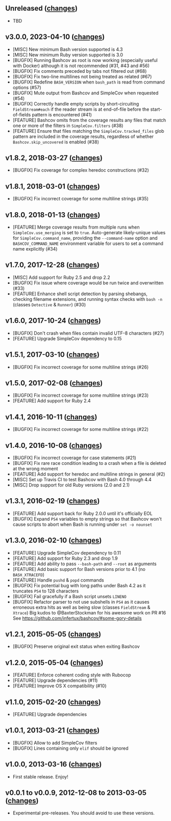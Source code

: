 ## Unreleased ([changes](https://github.com/infertux/bashcov/compare/v3.0.0...master))

  * TBD

## v3.0.0, 2023-04-10 ([changes](https://github.com/infertux/bashcov/compare/v1.8.2...v3.0.0))

  * [MISC]    New minimum Bash version supported is 4.3
  * [MISC]    New minimum Ruby version supported is 3.0
  * [BUGFIX]  Running Bashcov as root is now working (especially useful with Docker) although it is not recommended (#31, #43 and #56)
  * [BUGFIX]  Fix comments preceded by tabs not filtered out (#68)
  * [BUGFIX]  Fix two-line multilines not being treated as related (#67)
  * [BUGFIX]  Redefine `BASH_VERSION` when `bash_path` is read from command options (#57)
  * [BUGFIX]  Mute output from Bashcov and SimpleCov when requested (#54)
  * [BUGFIX]  Correctly handle empty scripts by short-circuiting
              `FieldStream#each` if the reader stream is at end-of-file before
              the start-of-fields pattern is encountered (#41)
  * [FEATURE] Bashcov omits from the coverage results any files that match one
              or more of the filters in `SimpleCov.filters` (#38)
  * [FEATURE] Ensure that files matching the `SimpleCov.tracked_files` glob
              pattern are included in the coverage results, regardless of
              whether `Bashcov.skip_uncovered` is enabled (#38)

## v1.8.2, 2018-03-27 ([changes](https://github.com/infertux/bashcov/compare/v1.8.1...v1.8.2))

  * [BUGFIX]  Fix coverage for complex heredoc constructions (#32)

## v1.8.1, 2018-03-01 ([changes](https://github.com/infertux/bashcov/compare/v1.8.0...v1.8.1))

  * [BUGFIX]  Fix incorrect coverage for some multiline strings (#35)

## v1.8.0, 2018-01-13 ([changes](https://github.com/infertux/bashcov/compare/v1.7.0...v1.8.0))

  * [FEATURE] Merge coverage results from multiple runs when
              `SimpleCov.use_merging` is set to `true`. Auto-generate
              likely-unique values for `SimpleCov.command_name`, providing the
              `--command-name` option and `BASHCOV_COMMAND_NAME` environment
              variable for users to set a command name explicitly (#34)

## v1.7.0, 2017-12-28 ([changes](https://github.com/infertux/bashcov/compare/v1.6.0...v1.7.0))

  * [MISC]    Add support for Ruby 2.5 and drop 2.2
  * [BUGFIX]  Fix issue where coverage would be run twice and overwritten (#33)
  * [FEATURE] Enhance shell script detection by parsing shebangs, checking
              filename extensions, and running syntax checks with `bash -n`
              (classes `Detective` & `Runner`) (#30)

## v1.6.0, 2017-10-24 ([changes](https://github.com/infertux/bashcov/compare/v1.5.1...v1.6.0))

  * [BUGFIX]  Don't crash when files contain invalid UTF-8 characters (#27)
  * [FEATURE] Upgrade SimpleCov dependency to 0.15

## v1.5.1, 2017-03-10 ([changes](https://github.com/infertux/bashcov/compare/v1.5.0...v1.5.1))

  * [BUGFIX]  Fix incorrect coverage for some multiline strings (#26)

## v1.5.0, 2017-02-08 ([changes](https://github.com/infertux/bashcov/compare/v1.4.1...v1.5.0))

  * [BUGFIX]  Fix incorrect coverage for some multiline strings (#23)
  * [FEATURE] Add support for Ruby 2.4

## v1.4.1, 2016-10-11 ([changes](https://github.com/infertux/bashcov/compare/v1.4.0...v1.4.1))

  * [BUGFIX]  Fix incorrect coverage for some multiline strings (#22)

## v1.4.0, 2016-10-08 ([changes](https://github.com/infertux/bashcov/compare/v1.3.1...v1.4.0))

  * [BUGFIX]  Fix incorrect coverage for case statements (#21)
  * [BUGFIX]  Fix rare race condition leading to a crash when a file is deleted at the wrong moment
  * [FEATURE] Add support for heredoc and multiline strings in general (#2)
  * [MISC]    Set up Travis CI to test Bashcov with Bash 4.0 through 4.4
  * [MISC]    Drop support for old Ruby versions (2.0 and 2.1)

## v1.3.1, 2016-02-19 ([changes](https://github.com/infertux/bashcov/compare/v1.3.0...v1.3.1))

  * [FEATURE] Add support back for Ruby 2.0.0 until it's officially EOL
  * [BUGFIX]  Expand `PS4` variables to empty strings so that Bashcov won't cause scripts to abort when Bash is running under `set -o nounset`

## v1.3.0, 2016-02-10 ([changes](https://github.com/infertux/bashcov/compare/v1.2.1...v1.3.0))

  * [FEATURE] Upgrade SimpleCov dependency to 0.11
  * [FEATURE] Add support for Ruby 2.3 and drop 1.9
  * [FEATURE] Add ability to pass `--bash-path` and `--root` as arguments
  * [FEATURE] Add basic support for Bash versions prior to 4.1 (no `BASH_XTRACEFD`)
  * [FEATURE] Handle `pushd` & `popd` commands
  * [BUGFIX]  Fix potential bug with long paths under Bash 4.2 as it truncates `PS4` to 128 characters
  * [BUGFIX]  Fail gracefully if a Bash script unsets `LINENO`
  * [BUGFIX]  Refactor parser to not use subshells in `PS4` as it causes erroneous extra hits as well as being slow (classes `FieldStream` & `Xtrace`)
              Big kudos to @BaxterStockman for his awesome work on PR #16
              See https://github.com/infertux/bashcov/#some-gory-details

## v1.2.1, 2015-05-05 ([changes](https://github.com/infertux/bashcov/compare/v1.2.0...v1.2.1))

  * [BUGFIX]  Preserve original exit status when exiting Bashcov

## v1.2.0, 2015-05-04 ([changes](https://github.com/infertux/bashcov/compare/v1.1.0...v1.2.0))

  * [FEATURE] Enforce coherent coding style with Rubocop
  * [FEATURE] Upgrade dependencies (#11)
  * [FEATURE] Improve OS X compatibility (#10)

## v1.1.0, 2015-02-20 ([changes](https://github.com/infertux/bashcov/compare/v1.0.1...v1.1.0))

  * [FEATURE] Upgrade dependencies

## v1.0.1, 2013-03-21 ([changes](https://github.com/infertux/bashcov/compare/v1.0.0...v1.0.1))

  * [BUGFIX]  Allow to add SimpleCov filters
  * [BUGFIX]  Lines containing only `elif` should be ignored

## v1.0.0, 2013-03-16 ([changes](https://github.com/infertux/bashcov/compare/v0.0.9...v1.0.0))

  * First stable release. Enjoy!

## v0.0.1 to v0.0.9, 2012-12-08 to 2013-03-05 ([changes](https://github.com/infertux/bashcov/compare/v0.0.1...v0.0.9))

  * Experimental pre-releases. You should avoid to use these versions.

